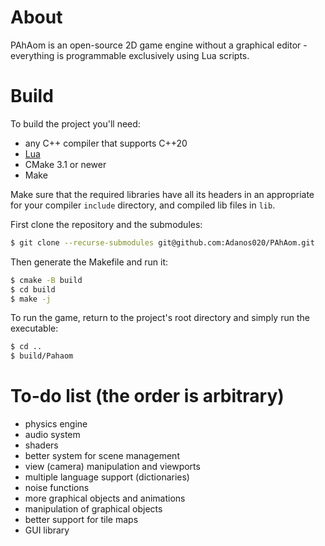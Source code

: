 # About
PAhAom is an open-source 2D game engine without a graphical editor - everything is programmable exclusively using Lua scripts.

# Build
To build the project you'll need:
- any C++ compiler that supports C++20
- [Lua](https://github.com/lua/lua)
- CMake 3.1 or newer
- Make

Make sure that the required libraries have all its headers in an appropriate for your compiler `include` directory, and compiled lib files in `lib`.

First clone the repository and the submodules:
```bash
$ git clone --recurse-submodules git@github.com:Adanos020/PAhAom.git
```

Then generate the Makefile and run it:
```bash
$ cmake -B build
$ cd build
$ make -j
```

To run the game, return to the project's root directory and simply run the executable:
```bash
$ cd ..
$ build/Pahaom
```

# To-do list (the order is arbitrary)
- physics engine
- audio system
- shaders
- better system for scene management
- view (camera) manipulation and viewports
- multiple language support (dictionaries)
- noise functions
- more graphical objects and animations
- manipulation of graphical objects
- better support for tile maps
- GUI library
